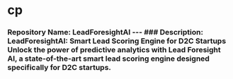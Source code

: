 # cp
### Repository Name: LeadForesightAI  ---  ### Description:  **LeadForesightAI: Smart Lead Scoring Engine for D2C Startups**  Unlock the power of predictive analytics with Lead Foresight AI, a state-of-the-art smart lead scoring engine designed specifically for D2C startups.
